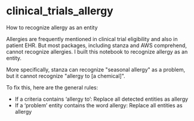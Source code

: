 # clinical_trials_allergy
How to recognize allergy as an entity


Allergies are frequently mentioned in clinical trial eligibility and also in patient EHR.
But most packages, including stanza and AWS comprehend, cannot recognize allergies. I built this notebook to recognize allergy as an entity.

More specifically, stanza can recognize "seasonal allergy" as a problem, but it cannot recognize "allergy to [a chemical]".

To fix this, here are the general rules:

- If a criteria contains ‘allergy to’: Replace all detected entities as allergy
- If a ‘problem’ entity contains the word allergy: Replace all entities as allergy
